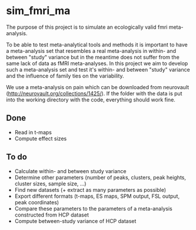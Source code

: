 # sim_fmri_ma
The purpose of this project is to simulate an ecologically valid fmri meta-analysis.  

To be able to test meta-analytical tools and methods it is important to have a meta-analysis set that resembles a real meta-analysis in within- and between "study" variance but in the meantime does not suffer from the same lack of data as fMRI meta-analyses. In this project we aim to develop such a meta-analysis set and test it's within- and between "study" variance and the influence of family ties on the variability.  

We use a meta-analysis on pain which can be downloaded from neurovault (http://neurovault.org/collections/1425/). If the folder with the data is put into the working directory with the code, everything should work fine.  

## Done
* Read in t-maps  
* Compute effect sizes  

## To do
* Calculate within- and between study variance  
* Determine other parameters (number of peaks, clusters, peak heights, cluster sizes, sample size, ...)  
* Find new datasets (+ extract as many parameters as possible)
* Export different formats (t-maps, ES maps, SPM output, FSL output, peak coordinates)
* Compare these parameters to the parameters of a meta-analysis constructed from HCP dataset
* Compute between-study variance of HCP dataset
